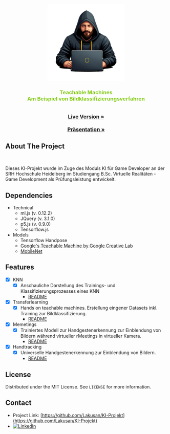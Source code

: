 <!-- PROJECT LOGO -->
<br />
<div align="center">
  <a href="https://github.com/Lakusan/KI-Projekt/">
    <img src="lakusan.png" alt="Logo" width="240" height="240">
  </a>

<h3 align="center">
<span style="color: #84cc16;">Teachable Machines</span>
</br>
<span style="color: #84cc16;">Am Beispiel von Bildklassifizierungsverfahren</span>

  <p align="center">
    </br>
    <a href="https://lakusan.github.io/KI-Projekt/"><strong>Live Version »</strong></a>
    </br>
    </br>
    <a href="https://github.com/Lakusan/KI-Projekt/blob/main/11012049_KI_Pr%C3%A4sentation.pdf"><strong>Präsentation »</strong></a>
</div>


<!-- ABOUT THE PROJECT -->
## About The Project
<div>
    </br>
    <p>
    Dieses KI-Projekt wurde im Zuge des Moduls KI für Game Developer an der SRH Hochschule Heidelberg im Studiengang B.Sc. Virtuelle Realitäten - Game Development als Prüfungsleistung entwickelt.
    </p>
    
</div>

<!-- Dependencies -->
## Dependencies

* Technical
  * ml.js (v. 0.12.2)
  * JQuery (v. 3.1.0)
  * p5.js (v. 0.9.0)
  * Tensorflow.js
* Models
  * Tensorflow Handpose
  * [Google's Teachable Machine by Google Creative Lab](https://teachablemachine.withgoogle.com/)
  * [MobileNet](https://arxiv.org/abs/1801.04381)


<!-- Feature Set -->
## Features

- [X] KNN
  - [X] Anschauliche Darstellung des Trainings- und Klassifizierungsprozesses eines KNN
    - [README](https://github.com/Lakusan/KI-Projekt/blob/main/public/KNN/README.md) 

- [X] Transferlearning
  - [X] Hands on teachable machines. Erstellung eingener Datasets inkl. Training zur Bildklassifizierung.
    - [README](https://github.com/Lakusan/KI-Projekt/blob/main/public/Transferlearning/README.md) 

- [X] Memetings
  - [X] Trainiertes Modell zur Handgestenerkennung zur Einblendung von Bildern während virtueller rMeetings in virtueller Kamera.
    - [README](https://github.com/Lakusan/KI-Projekt/blob/main/public/Memetings/README.md) 

- [X] Handtracking
  - [X] Universelle Handgestenerkennung zur Einblendung von Bildern.
    - [README](https://github.com/Lakusan/KI-Projekt/blob/main/public/Handtrack/README.md) 

<!-- LICENSE --> 
## License

Distributed under the MIT License. See `LICENSE` for more information.
</br>

<!-- CONTACT -->
## Contact

* Project Link: [https://github.com/Lakusan/KI-Projekt](https://github.com/Lakusan/KI-Projekt)
* [![LinkedIn][linkedin-shield]][linkedin-url]

[linkedin-shield]: https://img.shields.io/badge/-LinkedIn-black.svg?style=for-the-badge&logo=linkedin&colorB=555
[linkedin-url]: https://www.linkedin.com/in/lakusan
